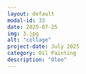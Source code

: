 ```yaml
---
layout: default
modal-id: 33
date: 2025-07-25
img: 3.jpg
alt: "collage"
project-date: July 2025
category: Oil Painting
description: "Oleo"
---
```

